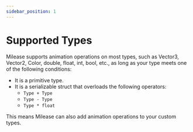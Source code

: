```yaml
---
sidebar_position: 1
---
```


# Supported Types

Milease supports animation operations on most types, such as Vector3, Vector2, Color, double, float, int, bool, etc., as long as your type meets one of the following conditions:

- It is a primitive type.  
- It is a serializable struct that overloads the following operators:  
  - `Type + Type`  
  - `Type - Type`  
  - `Type * float`  

This means Milease can also add animation operations to your custom types.
